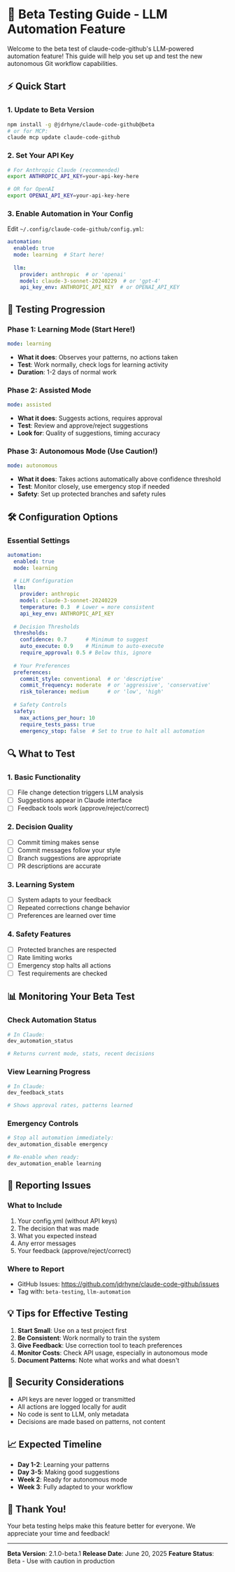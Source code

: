 # 🧪 Beta Testing Guide - LLM Automation Feature

Welcome to the beta test of claude-code-github's LLM-powered automation feature! This guide will help you set up and test the new autonomous Git workflow capabilities.

## ⚡ Quick Start

### 1. Update to Beta Version

```bash
npm install -g @jdrhyne/claude-code-github@beta
# or for MCP:
claude mcp update claude-code-github
```

### 2. Set Your API Key

```bash
# For Anthropic Claude (recommended)
export ANTHROPIC_API_KEY=your-api-key-here

# OR for OpenAI
export OPENAI_API_KEY=your-api-key-here
```

### 3. Enable Automation in Your Config

Edit `~/.config/claude-code-github/config.yml`:

```yaml
automation:
  enabled: true
  mode: learning  # Start here!
  
  llm:
    provider: anthropic  # or 'openai'
    model: claude-3-sonnet-20240229  # or 'gpt-4'
    api_key_env: ANTHROPIC_API_KEY  # or OPENAI_API_KEY
```

## 🎯 Testing Progression

### Phase 1: Learning Mode (Start Here!)
```yaml
mode: learning
```
- **What it does**: Observes your patterns, no actions taken
- **Test**: Work normally, check logs for learning activity
- **Duration**: 1-2 days of normal work

### Phase 2: Assisted Mode
```yaml
mode: assisted
```
- **What it does**: Suggests actions, requires approval
- **Test**: Review and approve/reject suggestions
- **Look for**: Quality of suggestions, timing accuracy

### Phase 3: Autonomous Mode (Use Caution!)
```yaml
mode: autonomous
```
- **What it does**: Takes actions automatically above confidence threshold
- **Test**: Monitor closely, use emergency stop if needed
- **Safety**: Set up protected branches and safety rules

## 🛠️ Configuration Options

### Essential Settings

```yaml
automation:
  enabled: true
  mode: learning
  
  # LLM Configuration
  llm:
    provider: anthropic
    model: claude-3-sonnet-20240229
    temperature: 0.3  # Lower = more consistent
    api_key_env: ANTHROPIC_API_KEY
  
  # Decision Thresholds
  thresholds:
    confidence: 0.7      # Minimum to suggest
    auto_execute: 0.9    # Minimum to auto-execute
    require_approval: 0.5 # Below this, ignore
  
  # Your Preferences
  preferences:
    commit_style: conventional  # or 'descriptive'
    commit_frequency: moderate  # or 'aggressive', 'conservative'
    risk_tolerance: medium      # or 'low', 'high'
    
  # Safety Controls
  safety:
    max_actions_per_hour: 10
    require_tests_pass: true
    emergency_stop: false  # Set to true to halt all automation
```

## 🔍 What to Test

### 1. Basic Functionality
- [ ] File change detection triggers LLM analysis
- [ ] Suggestions appear in Claude interface
- [ ] Feedback tools work (approve/reject/correct)

### 2. Decision Quality
- [ ] Commit timing makes sense
- [ ] Commit messages follow your style
- [ ] Branch suggestions are appropriate
- [ ] PR descriptions are accurate

### 3. Learning System
- [ ] System adapts to your feedback
- [ ] Repeated corrections change behavior
- [ ] Preferences are learned over time

### 4. Safety Features
- [ ] Protected branches are respected
- [ ] Rate limiting works
- [ ] Emergency stop halts all actions
- [ ] Test requirements are checked

## 📊 Monitoring Your Beta Test

### Check Automation Status
```bash
# In Claude:
dev_automation_status

# Returns current mode, stats, recent decisions
```

### View Learning Progress
```bash
# In Claude:
dev_feedback_stats

# Shows approval rates, patterns learned
```

### Emergency Controls
```bash
# Stop all automation immediately:
dev_automation_disable emergency

# Re-enable when ready:
dev_automation_enable learning
```

## 🐛 Reporting Issues

### What to Include
1. Your config.yml (without API keys)
2. The decision that was made
3. What you expected instead
4. Any error messages
5. Your feedback (approve/reject/correct)

### Where to Report
- GitHub Issues: https://github.com/jdrhyne/claude-code-github/issues
- Tag with: `beta-testing`, `llm-automation`

## 💡 Tips for Effective Testing

1. **Start Small**: Use on a test project first
2. **Be Consistent**: Work normally to train the system
3. **Give Feedback**: Use correction tool to teach preferences
4. **Monitor Costs**: Check API usage, especially in autonomous mode
5. **Document Patterns**: Note what works and what doesn't

## 🔐 Security Considerations

- API keys are never logged or transmitted
- All actions are logged locally for audit
- No code is sent to LLM, only metadata
- Decisions are made based on patterns, not content

## 📈 Expected Timeline

- **Day 1-2**: Learning your patterns
- **Day 3-5**: Making good suggestions
- **Week 2**: Ready for autonomous mode
- **Week 3**: Fully adapted to your workflow

## 🎉 Thank You!

Your beta testing helps make this feature better for everyone. We appreciate your time and feedback!

---

**Beta Version**: 2.1.0-beta.1
**Release Date**: June 20, 2025
**Feature Status**: Beta - Use with caution in production